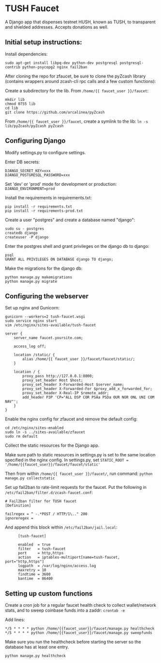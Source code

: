 # TUSH Faucet 

A Django app that dispenses testnet HUSH, known as TUSH, to transparent and shielded addresses. Accepts donations as well.

## Initial setup instructions:  

Install dependencies:
```
sudo apt-get install libpq-dev python-dev postgresql postgresql-contrib python-psycopg2 nginx fail2ban
```

After cloning the repo for zfaucet, be sure to clone the pyZcash library (contains wrappers around zcash-cli rpc calls and a few custom functions):

Create a subdirectory for the lib. From `/home/{{ faucet_user }}/faucet`:
```
mkdir lib
chmod 0755 lib 
cd lib
git clone https://github.com/arcalinea/pyZcash
```
From `/home/{{ faucet_user }}/faucet`, create a symlink to the lib:
`ln -s lib/pyZcash/pyZcash pyZcash`

## Configuring Django

Modify settings.py to configure settings.  

Enter DB secrets:
```
DJANGO_SECRET_KEY=xxx
DJANGO_POSTGRESQL_PASSWORD=xxx
```
Set 'dev' or 'prod' mode for development or production: `DJANGO_ENVIRONMENT=prod`

Install the requirements in requirements.txt:
```
pip install -r requirements.txt  
pip install -r requirements-prod.txt  
```
Create a user "postgres" and create a database named "django":
```
sudo su - postgres  
createdb django  
createuser -P django  
```
Enter the postgres shell and grant privileges on the django db to django:
```
psql  
GRANT ALL PRIVILEGES ON DATABASE django TO django;
```
Make the migrations for the django db:
```
python manage.py makemigrations
python manage.py migrate
```

## Configuring the webserver

Set up nginx and Gunicorn:

```
gunicorn --workers=2 tush-faucet.wsgi  
sudo service nginx start  
vim /etc/nginx/sites-available/tush-faucet 
```

    server {
        server_name faucet.yoursite.com;

        access_log off;

        location /static/ {
       		alias /home/{{ faucet_user }}/faucet/faucet/static/;
    	}

        location / {
        	proxy_pass http://127.0.0.1:8000;
        	proxy_set_header Host $host;
        	proxy_set_header X-Forwarded-Host $server_name;
       		proxy_set_header X-Forwarded-For $proxy_add_x_forwarded_for;
       		proxy_set_header X-Real-IP $remote_addr;
        	add_header P3P 'CP="ALL DSP COR PSAa PSDa OUR NOR ONL UNI COM NAV"';
    	}
    }

Enable the nginx config for zfaucet and remove the default config:
```
cd /etc/nginx/sites-enabled  
sudo ln -s ../sites-available/zfaucet  
sudo rm default
```

Collect the static resources for the Django app. 

Make sure path to static resources in settings.py is set to the same location specified in the nginx config.
In settings.py, set `STATIC_ROOT = '/home/{{faucet_user}}/faucet/faucet/static'`

Then from within `/home/{{ faucet_user }}/faucet/`, run command: `python manage.py collectstatic`

Set up fail2ban to rate-limit requests for the faucet. Put the following in `/etc/fail2ban/filter.d/zcash-faucet.conf`:
```
# Fail2ban filter for TUSH faucet
[Definition]

failregex = ^ -.*POST / HTTP/1\.." 200
ignoreregex =
```
And append this block within `/etc/fail2ban/jail.local`:
```
      [tush-faucet]

      enabled  = true
      filter   = tush-faucet
      port     = http,https
      action   = iptables-multiport[name=tush-faucet, port="http,https"]
      logpath  = /var/log/nginx/access.log
      maxretry = 10
      findtime = 3600
      bantime  = 86400
```
  
## Setting up custom functions

Create a cron job for a regular faucet health check to collect wallet/network stats, and to sweep coinbase funds into a zaddr:
`crontab -e`

Add lines:
```
*/5 * * * * python /home/{{faucet_user}}/faucet/manage.py healthcheck 
*/5 * * * * python /home/{{faucet_user}}/faucet/manage.py sweepfunds
```
Make sure you run the healthcheck before starting the server so the database has at least one entry.
 
`python manage.py healthcheck`
